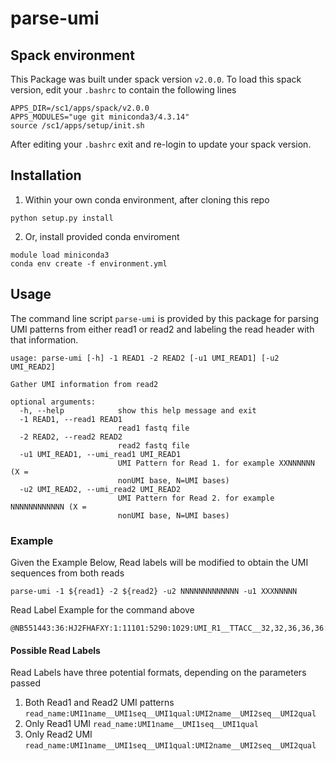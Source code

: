 # parse-umi

## Spack environment
This Package was built under spack version `v2.0.0`.
To load this spack version, edit your `.bashrc` to contain the following lines

```
APPS_DIR=/sc1/apps/spack/v2.0.0
APPS_MODULES="uge git miniconda3/4.3.14"
source /sc1/apps/setup/init.sh
```

After editing your `.bashrc` exit and re-login to update your spack version.

## Installation
1) Within your own conda environment, after cloning this repo
```
python setup.py install
```

2) Or, install provided conda enviroment
```
module load miniconda3
conda env create -f environment.yml
```

## Usage
The command line script `parse-umi` is provided by this package for parsing UMI patterns from either read1 or read2 and labeling the read header with that information.


```
usage: parse-umi [-h] -1 READ1 -2 READ2 [-u1 UMI_READ1] [-u2 UMI_READ2]

Gather UMI information from read2

optional arguments:
  -h, --help            show this help message and exit
  -1 READ1, --read1 READ1
                        read1 fastq file
  -2 READ2, --read2 READ2
                        read2 fastq file
  -u1 UMI_READ1, --umi_read1 UMI_READ1
                        UMI Pattern for Read 1. for example XXNNNNNN (X =
                        nonUMI base, N=UMI bases)
  -u2 UMI_READ2, --umi_read2 UMI_READ2
                        UMI Pattern for Read 2. for example NNNNNNNNNNNN (X =
                        nonUMI base, N=UMI bases)						
```

### Example
Given the Example Below, Read labels will be modified to obtain the UMI sequences from both reads
```
parse-umi -1 ${read1} -2 ${read2} -u2 NNNNNNNNNNNNN -u1 XXXNNNNN

```
Read Label Example for the command above
```
@NB551443:36:HJ2FHAFXY:1:11101:5290:1029:UMI_R1__TTACC__32,32,36,36,36:UMI_R2__NTCTTCTATGTGT__2,32,32,32,32,36,36,36,36,36,36,36,36
```


#### Possible Read Labels
Read Labels have three potential formats, depending on the parameters passed

1) Both Read1 and Read2 UMI patterns `read_name:UMI1name__UMI1seq__UMI1qual:UMI2name__UMI2seq__UMI2qual`
1) Only Read1 UMI `read_name:UMI1name__UMI1seq__UMI1qual`
1) Only Read2 UMI `read_name:UMI1name__UMI1seq__UMI1qual:UMI2name__UMI2seq__UMI2qual`





